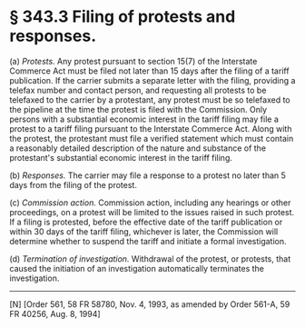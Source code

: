 # § 343.3   Filing of protests and responses.

(a) *Protests.* Any protest pursuant to section 15(7) of the Interstate Commerce Act must be filed not later than 15 days after the filing of a tariff publication. If the carrier submits a separate letter with the filing, providing a telefax number and contact person, and requesting all protests to be telefaxed to the carrier by a protestant, any protest must be so telefaxed to the pipeline at the time the protest is filed with the Commission. Only persons with a substantial economic interest in the tariff filing may file a protest to a tariff filing pursuant to the Interstate Commerce Act. Along with the protest, the protestant must file a verified statement which must contain a reasonably detailed description of the nature and substance of the protestant's substantial economic interest in the tariff filing.


(b) *Responses.* The carrier may file a response to a protest no later than 5 days from the filing of the protest.


(c) *Commission action.* Commission action, including any hearings or other proceedings, on a protest will be limited to the issues raised in such protest. If a filing is protested, before the effective date of the tariff publication or within 30 days of the tariff filing, whichever is later, the Commission will determine whether to suspend the tariff and initiate a formal investigation.


(d) *Termination of investigation.* Withdrawal of the protest, or protests, that caused the initiation of an investigation automatically terminates the investigation.



---

[N] [Order 561, 58 FR 58780, Nov. 4, 1993, as amended by Order 561-A, 59 FR 40256, Aug. 8, 1994]




